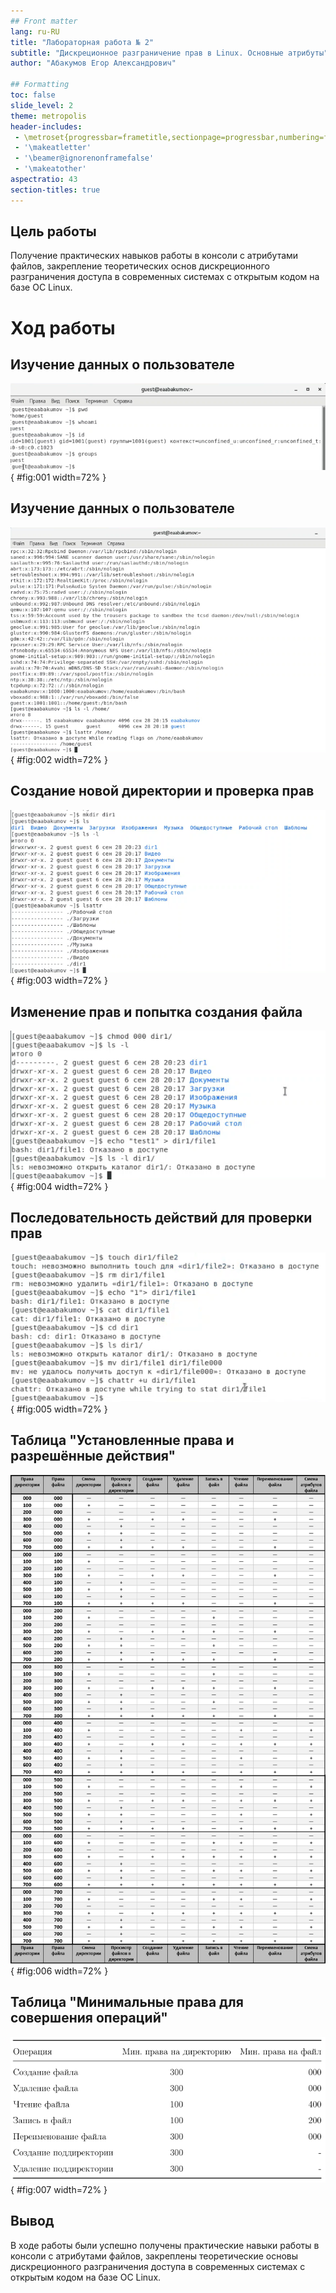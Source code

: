 ```yaml
---
## Front matter
lang: ru-RU
title: "Лабораторная работа № 2"
subtitle: "Дискреционное разграничение прав в Linux. Основные атрибуты"
author: "Абакумов Егор Александрович"

## Formatting
toc: false
slide_level: 2
theme: metropolis
header-includes: 
 - \metroset{progressbar=frametitle,sectionpage=progressbar,numbering=fraction}
 - '\makeatletter'
 - '\beamer@ignorenonframefalse'
 - '\makeatother'
aspectratio: 43
section-titles: true
---
```


## Цель работы

Получение практических навыков работы в консоли с атрибутами файлов, закрепление теоретических основ дискреционного разграничения доступа в современных системах с открытым кодом на базе ОС Linux.

# Ход работы

## Изучение данных о пользователе

![](image/pres/1.png){ #fig:001 width=72% }

## Изучение данных о пользователе

![](image/pres/2.png){ #fig:002 width=72% }

## Создание новой директории и проверка прав

![](image/pres/3.png){ #fig:003 width=72% }

## Изменение прав и попытка создания файла

![](image/pres/4.png){ #fig:004 width=72% }

## Последовательность действий для проверки прав

![](image/pres/5.png){ #fig:005 width=72% }

## Таблица "Установленные права и разрешённые действия"

![](image/pres/6.png){ #fig:006 width=72% }

## Таблица "Минимальные права для совершения операций"

![](image/pres/7.png){ #fig:007 width=72% }

## Вывод

В ходе работы были успешно получены практические навыки работы в консоли с атрибутами файлов, закреплены теоретические основы дискреционного разграничения доступа в современных системах с открытым кодом на базе ОС Linux.
